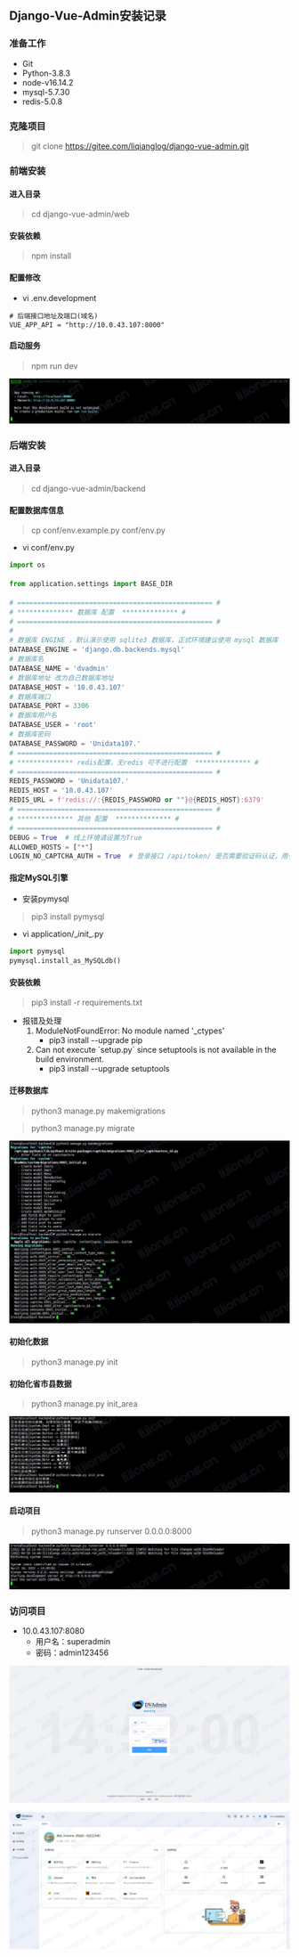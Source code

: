 ## **Django-Vue-Admin安装记录**

### 准备工作

- Git
- Python-3.8.3
- node-v16.14.2
- mysql-5.7.30
- redis-5.0.8

### 克隆项目

> git clone https://gitee.com/liqianglog/django-vue-admin.git

### 前端安装

#### 进入目录

> cd django-vue-admin/web

#### 安装依赖

> npm install

#### 配置修改

- vi .env.development

```
# 后端接口地址及端口(域名)
VUE_APP_API = "http://10.0.43.107:8000"
```

#### 启动服务

> npm run dev

![](assets/Django-Vue-Admin安装记录/启动服务.jpg)



### 后端安装

#### 进入目录

> cd django-vue-admin/backend

#### 配置数据库信息

> cp conf/env.example.py conf/env.py

- vi conf/env.py

```python
import os

from application.settings import BASE_DIR

# ================================================= #
# ************** 数据库 配置  ************** #
# ================================================= #
#
# 数据库 ENGINE ，默认演示使用 sqlite3 数据库，正式环境建议使用 mysql 数据库
DATABASE_ENGINE = 'django.db.backends.mysql'
# 数据库名
DATABASE_NAME = 'dvadmin'
# 数据库地址 改为自己数据库地址
DATABASE_HOST = '10.0.43.107'
# 数据库端口
DATABASE_PORT = 3306
# 数据库用户名
DATABASE_USER = 'root'
# 数据库密码
DATABASE_PASSWORD = 'Unidata107.'
# ================================================= #
# ************** redis配置，无redis 可不进行配置  ************** #
# ================================================= #
REDIS_PASSWORD = 'Unidata107.'
REDIS_HOST = '10.0.43.107'
REDIS_URL = f'redis://:{REDIS_PASSWORD or ""}@{REDIS_HOST}:6379'
# ================================================= #
# ************** 其他 配置  ************** #
# ================================================= #
DEBUG = True  # 线上环境请设置为True
ALLOWED_HOSTS = ["*"]
LOGIN_NO_CAPTCHA_AUTH = True  # 登录接口 /api/token/ 是否需要验证码认证，用于测试，正式环境建议取消
```

#### 指定MySQL引擎

- 安装pymysql

> pip3 install pymysql

- vi application/\__init__.py

```python
import pymysql
pymysql.install_as_MySQLdb()
```

#### 安装依赖

> pip3 install -r requirements.txt

- 报错及处理
  1. ModuleNotFoundError: No module named '_ctypes'
     - pip3 install --upgrade pip
  2. Can not execute \`setup.py` since setuptools is not available in the build environment.
     - pip3 install --upgrade setuptools

#### 迁移数据库

> python3 manage.py makemigrations

> python3 manage.py migrate

![](assets/Django-Vue-Admin安装记录/迁移数据库.jpg)



#### 初始化数据

> python3 manage.py init

#### 初始化省市县数据

> python3 manage.py init_area

![](assets/Django-Vue-Admin安装记录/初始化省市县数据.jpg)



#### 启动项目

> python3 manage.py runserver 0.0.0.0:8000

![](assets/Django-Vue-Admin安装记录/启动项目.jpg)



### 访问项目

- 10.0.43.107:8080
  - 用户名：superadmin
  - 密码：admin123456

![](assets/Django-Vue-Admin安装记录/DVAdmin登录.jpg)



![](assets/Django-Vue-Admin安装记录/DVAdmin页面.jpg)